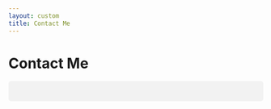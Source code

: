 ```yaml
---
layout: custom
title: Contact Me
---
```


<style>
input[type=text], textarea {
  width: 100%;
  padding: 12px 20px;
  margin: 8px 0;
  display: inline-block;
  border: 1px solid #ccc;
  border-radius: 4px;
  box-sizing: border-box;
}

input[type=submit] {
  width: 100%;
  background-color: #4CAF50;
  color: white;
  padding: 14px 20px;
  margin: 8px 0;
  border: none;
  border-radius: 4px;
  cursor: pointer;
}

input[type=submit]:hover {
  background-color: #45a049;
}

#formdiv {
  border-radius: 5px;
  background-color: #f2f2f2;
  padding: 20px;
}
</style>

<!-- /banner_bottom -->
<div class="main banner_bottom" id="article">
	<div class="clearfix"> </div>
	<div class="container">
		<div class="inner_sec_top_aglieits">
			<div class="banner_bottom_info">
				<h1>Contact Me</h1>
				<div id="formdiv">
				  <script type="text/javascript"> var submitted = !1 </script><iframe id="hidden_iframe" name="hidden_iframe" onload="submitted&&(window.location='https://mulanbook.com/pages/overview/thank-you-contact')" style="display:none"></iframe>
				  <form action="https://mulanbook.com/pages/overview/thank-you-contact" id="theform" style="display:none" onsubmit="submitted=!0" target="hidden_iframe">
				    <label for="name">Name</label>
				    <input type="text" name="entry.242436072" placeholder="Your name...">

				    <label for="email">Email Address</label>
				    <input type="text" name="entry.675414612" placeholder="Your email address...">

				    <label for="message">Message</label>
				    <textarea name="entry.146508461"></textarea>
				  
				    <input type="submit" value="Submit">
</form>
				</div>
			</div>
		</div>
	</div>
</div>

<script type="text/javascript">
	document.getElementById("theform").style.display = "inline";
	document.getElementById("theform").action = "https://docs.google.com/forms/u/3/d/e/1FAIpQLSe8tPN2yHWM-FAjr_CvTVKkiC_zjgPl60KLVx8g0yjRqRVRGA/formRespose";
</script>



<div>

</div>
<div style="clear:both;"></div>
